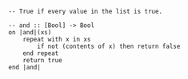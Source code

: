 ```applescript
-- True if every value in the list is true.
```

```applescript
-- and :: [Bool] -> Bool
on |and|(xs)
    repeat with x in xs
        if not (contents of x) then return false
    end repeat
    return true
end |and|
```